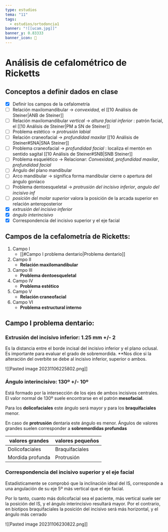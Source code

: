 ```yaml
---
type: estudios
tema: "11"
tags:
  - estudios/ortodoncia1
banner: "![[ucam.jpg]]"
banner_y: 0.83333
banner_icon: 📕
---
```

# Análisis de cefalométrico de Ricketts
## Conceptos a definir dados en clase
- [x] Definir los campos de la cefalometría 
- [ ] Relación maxilomandibular -> _convexidad,_ el [[10 Análisis de Steiner|ANB de Steiner]] 
- [ ] Relación maxilomandibular _vertical_ -> _altura facial inferior_ : patrón facial, el [[10 Análisis de Steiner|PM a SN de Steiner]] 
- [ ] Problema estético -> _protrusión labial_
- [ ] Relación craneofacial -> _profundidad maxilar_ [[10 Análisis de Steiner#SNA|SNA Steiner]]
- [ ] Problema craneofacial -> _profundidad facial_ : localiza el mentón en sentido sagital [[10 Análisis de Steiner#SNB|SNB Steiner]] 
- [ ] Problema esquelético -> Relacionar: _Convexidad_, _profundidad maxilar_, _profundidad facial_
- [ ] Ángulo del plano mandibular
- [ ] Arco mandibular -> significa forma mandibular cierre o apertura del ángulo goníaco
- [ ] Problema dentoesqueletal -> _protrusión del incisivo inferior_,  _angulo del incisivo inf_
- [ ]  _posición del molar superior_ valora la posición de la arcada superior en relación anteroposterior
- [x] _extrusión del incisivo inferior_
- [x] _ángulo interincisivo_ 
- [x] Correspondencia del incisivo superior y el eje facial

## Campos de la cefalometría de Ricketts:
1. Campo I
	- [[#Campo I problema dentario|Problema dentario]] 
2. Campo II
	- **Relación maxilomandibular**
3. Campo III
	 - **Problema dentoesqueletal**
4. Campo IV
	- **Problema estético**
5. Campo V
	- **Relación craneofacial**
6. Campo VI
	- **Problema estructural interno**

## Campo I problema dentario:
### Extrusión del incisivo inferior: 1.25 mm +/- 2
Es la distancia entre el borde incisal del incisivo inferior y el plano oclusal. Es importante para evaluar el grado de sobremordida. **Nos dice si la alteración del overbite se debe al incisivo inferior, superior o ambos.

![[Pasted image 20231106225802.png]]

### Ángulo interincisivo: 130º +/- 10º
Está formado por la intersección de los ejes de ambos incisivos centrales. El valor normal de 130º suele encontrarse en el patrón **mesofacial**.

Para los **dolicofaciales** este ángulo será mayor y para los **braquifaciales** menor. 

En caso de **protrusión** dentaria este ángulo es menor. Ángulos de valores grandes suelen corresponder a **sobremordidas profundas**

| valores grandes    | valores pequeños |
| -------- | ------- |
| Dolicofaciales  | Braquifaciales    |
| Mordida profunda | Protrusión    |


### Correspondencia del incisivo superior y el eje facial
Estadísticamente se comprobó que la inclinación ideal del IS, corresponde a una angulación de su eje 5º más vertical que el eje facial.

Por lo tanto, cuanto más dolicofacial sea el paciente, más vertical suele ser la posición del IS, y el ángulo interincisivo resultará mayor. Por el contrario, en biotipos braquifaciales la posición del incisivo será más horizontal, y el ángulo más cerrado

![[Pasted image 20231106230822.png]]

